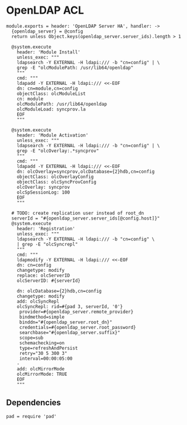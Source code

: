 
# OpenLDAP ACL

    module.exports = header: 'OpenLDAP Server HA', handler: ->
      {openldap_server} = @config
      return unless Object.keys(openldap_server.server_ids).length > 1
      
      @system.execute
        header: 'Module Install'
        unless_exec: """
        ldapsearch -Y EXTERNAL -H ldapi:/// -b "cn=config" | \
        grep -E "olcModulePath: /usr/lib64/openldap"
        """
        cmd: """
        ldapadd -Y EXTERNAL -H ldapi:/// <<-EOF
        dn: cn=module,cn=config
        objectClass: olcModuleList
        cn: module
        olcModulePath: /usr/lib64/openldap
        olcModuleLoad: syncprov.la
        EOF
        """
        
      @system.execute
        header: 'Module Activation'
        unless_exec: """
        ldapsearch -Y EXTERNAL -H ldapi:/// -b "cn=config" | \
        grep -E "olcOverlay:.*syncprov"
        """
        cmd: """
        ldapadd -Y EXTERNAL -H ldapi:/// <<-EOF
        dn: olcOverlay=syncprov,olcDatabase={2}hdb,cn=config
        objectClass: olcOverlayConfig
        objectClass: olcSyncProvConfig
        olcOverlay: syncprov
        olcSpSessionLog: 100
        EOF
        """

      # TODO: create replication user instead of root_dn
      serverId = "#{openldap_server.server_ids[@config.host]}"
      @system.execute
        header: 'Registration'
        unless_exec: """
        ldapsearch -Y EXTERNAL -H ldapi:/// -b "cn=config" \
        | grep -E "olcSyncrepl"
        """
        cmd: """
        ldapmodify -Y EXTERNAL -H ldapi:/// <<-EOF
        dn: cn=config
        changetype: modify
        replace: olcServerID
        olcServerID: #{serverId}
        
        dn: olcDatabase={2}hdb,cn=config
        changetype: modify
        add: olcSyncRepl
        olcSyncRepl: rid=#{pad 3, serverId, '0'} 
         provider=#{openldap_server.remote_provider} 
         bindmethod=simple 
         binddn="#{openldap_server.root_dn}" 
         credentials=#{openldap_server.root_password} 
         searchbase="#{openldap_server.suffix}" 
         scope=sub 
         schemachecking=on 
         type=refreshAndPersist 
         retry="30 5 300 3" 
         interval=00:00:05:00
        -
        add: olcMirrorMode
        olcMirrorMode: TRUE
        EOF
        """

## Dependencies

    pad = require 'pad'
